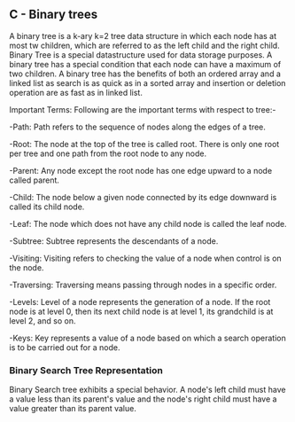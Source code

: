 ## C - Binary trees

A binary tree is a k-ary k=2 tree data structure in which each node has at most tw children, which are referred to as the left child and the right child.
Binary Tree is a special datastructure used for data storage purposes. A binary tree has a special condition that each node can have a maximum of two children. A binary tree has the benefits of both an ordered array and a linked list as search is as quick as in a sorted array and insertion or deletion operation are as fast as in linked list.

Important Terms:
Following are the important terms with respect to tree:-

-Path: Path refers to the sequence of nodes along the edges of a tree.

-Root: The node at the top of the tree is called root. There is only one root per tree and one path from the root node to any node.

-Parent: Any node except the root node has one edge upward to a node called parent.

-Child: The node below a given node connected by its edge downward is called its child node.

-Leaf: The node which does not have any child node is called the leaf node.

-Subtree: Subtree represents the descendants of a node.

-Visiting: Visiting refers to checking the value of a node when control is on the node.

-Traversing: Traversing means passing through nodes in a specific order.

-Levels: Level of a node represents the generation of a node. If the root node is at level 0, then its next child node is at level 1, its grandchild is at level 2, and so on.

-Keys: Key represents a value of a node based on which a search operation is to be carried out for a node.

### Binary Search Tree Representation
Binary Search tree exhibits a special behavior. A node's left child must have a value less than its parent's value and the node's right child must have a value greater than its parent value.
